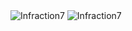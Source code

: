 <img src="https://github-readme-streak-stats.herokuapp.com/?user=Infraction7&theme=dark" alt="Infraction7"/>
<img src="https://github-readme-stats.vercel.app/api?username=Infraction7&count_private=true&show_icons=true&theme=dark" alt="Infraction7"/>
